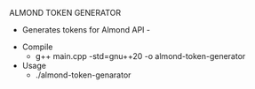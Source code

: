 ALMOND TOKEN GENERATOR

- Generates tokens for Almond API -

* Compile
	- g++ main.cpp -std=gnu++20 -o almond-token-generator
* Usage
	- ./almond-token-genarator <firstname> <lastname>

